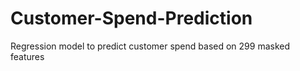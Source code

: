 # Customer-Spend-Prediction
Regression model to predict customer spend based on 299 masked features
